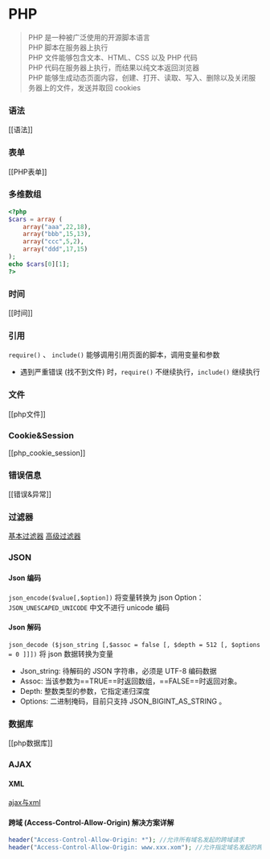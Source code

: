 # PHP
> PHP 是一种被广泛使用的开源脚本语言  
> PHP 脚本在服务器上执行  
> PHP 文件能够包含文本、HTML、CSS 以及 PHP 代码  
> PHP 代码在服务器上执行，而结果以纯文本返回浏览器  
> PHP 能够生成动态页面内容，创建、打开、读取、写入、删除以及关闭服务器上的文件，发送并取回 cookies 

### 语法
[[语法]]
### 表单
[[PHP表单]]
### 多维数组
```php
<?php
$cars = array (
  	array("aaa",22,18),
  	array("bbb",15,13),
  	array("ccc",5,2),
  	array("ddd",17,15)
);
echo $cars[0][1];
?>
```
### 时间
[[时间]]
### 引用
`require()` 、 `include()`
能够调用引用页面的脚本，调用变量和参数
- 遇到严重错误 (找不到文件) 时，`require()` 不继续执行，`include()` 继续执行
### 文件
[[php文件]]
### Cookie&Session
[[php_cookie_session]]
### 错误信息
[[错误&异常]]
### 过滤器
[基本过滤器](https://www.runoob.com/php/php-filter.html)
[高级过滤器](https://www.runoob.com/php/php-filter-advanced.html)
### JSON
#### Json 编码
`json_encode($value[,$option])`
将变量转换为 json
Option：`JSON_UNESCAPED_UNICODE` 中文不进行 unicode 编码
#### Json 解码
`json_decode ($json_string [,$assoc = false [, $depth = 512 [, $options = 0 ]]])`
将 json 数据转换为变量
- Json_string: 待解码的 JSON 字符串，必须是 UTF-8 编码数据
- Assoc: 当该参数为==TRUE==时返回数组，==FALSE==时返回对象。
- Depth: 整数类型的参数，它指定递归深度
- Options: 二进制掩码，目前只支持 JSON_BIGINT_AS_STRING 。	
### 数据库
[[php数据库]]

### AJAX
#### XML
[ajax与xml](https://www.runoob.com/php/php-ajax-xml.html)
#### 跨域 (Access-Control-Allow-Origin) 解决方案详解
```php
header("Access-Control-Allow-Origin: *"); //允许所有域名发起的跨域请求
header("Access-Control-Allow-Origin: www.xxx.xom"); //允许指定域名发起的跨域请求
```